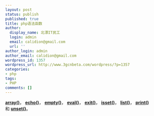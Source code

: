 ```yaml
---
layout: post
status: publish
published: true
title: php语法函数
author:
  display_name: 北漂IT民工
  login: admin
  email: calidion@gmail.com
  url: ''
author_login: admin
author_email: calidion@gmail.com
wordpress_id: 1357
wordpress_url: http://www.3gcnbeta.com/wordpress/?p=1357
categories:
- php
tags:
- PHP
comments: []
---
```

<p><a href="function.array.html"><strong>array()</strong></a>，&nbsp;<a href="function.echo.html"><strong>echo()</strong></a>，&nbsp;<a href="function.empty.html"><strong>empty()</strong></a>，&nbsp;<a href="function.eval.html"><strong>eval()</strong></a>，&nbsp;<a href="function.exit.html"><strong>exit()</strong></a>，&nbsp;<a href="function.isset.html"><strong>isset()</strong></a>，&nbsp;<a href="function.list.html"><strong>list()</strong></a>，&nbsp;<a href="function.print.html"><strong>print()</strong></a> 和&nbsp;<a href="function.unset.html"><strong>unset()</strong></a>。</p>
